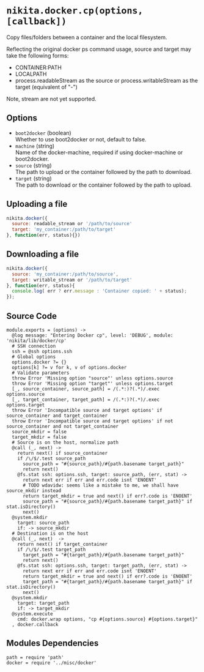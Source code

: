 
# `nikita.docker.cp(options, [callback])`

Copy files/folders between a container and the local filesystem.

Reflecting the original docker ps command usage, source and target may take
the following forms:

* CONTAINER:PATH 
* LOCALPATH
* process.readableStream as the source or process.writableStream as the
  target (equivalent of "-")

Note, stream are not yet supported.

## Options

* `boot2docker` (boolean)   
  Whether to use boot2docker or not, default to false.
* `machine` (string)   
  Name of the docker-machine, required if using docker-machine or boot2docker.
* `source` (string)   
  The path to upload or the container followed by the path to download.
* `target` (string)   
  The path to download or the container followed by the path to upload.

## Uploading a file

```javascript
nikita.docker({
  source: readable_stream or '/path/to/source'
  target: 'my_container:/path/to/target'
}, function(err, status){})
```

## Downloading a file

```javascript
nikita.docker({
  source: 'my_container:/path/to/source',
  target: writable_stream or '/path/to/target'
}, function(err, status){
  console.log( err ? err.message : 'Container copied: ' + status);
});
```

## Source Code

    module.exports = (options) ->
      @log message: "Entering Docker cp", level: 'DEBUG', module: 'nikita/lib/docker/cp'
      # SSH connection
      ssh = @ssh options.ssh
      # Global options
      options.docker ?= {}
      options[k] ?= v for k, v of options.docker
      # Validate parameters
      throw Error 'Missing option "source"' unless options.source
      throw Error 'Missing option "target"' unless options.target
      [_, source_container, source_path] = /(.*:)?(.*)/.exec options.source
      [_, target_container, target_path] = /(.*:)?(.*)/.exec options.target
      throw Error 'Incompatible source and target options' if source_container and target_container
      throw Error 'Incompatible source and target options' if not source_container and not target_container
      source_mkdir = false
      target_mkdir = false
      # Source is on the host, normalize path
      @call (_, next) ->
        return next() if source_container
        if /\/$/.test source_path
          source_path = "#{source_path}/#{path.basename target_path}"
          return next()
        @fs.stat ssh: options.ssh, target: source_path, (err, stat) ->
          return next err if err and err.code isnt 'ENOENT'
          # TODO wdavidw: seems like a mistake to me, we shall have source_mkdir instead
          return target_mkdir = true and next() if err?.code is 'ENOENT'
          source_path = "#{source_path}/#{path.basename target_path}" if stat.isDirectory()
          next()
      @system.mkdir
        target: source_path
        if: -> source_mkdir
      # Destination is on the host
      @call (_, next)  ->
        return next() if target_container
        if /\/$/.test target_path
          target_path = "#{target_path}/#{path.basename target_path}"
          return next()
        @fs.stat ssh: options.ssh, target: target_path, (err, stat) ->
          return next err if err and err.code isnt 'ENOENT'
          return target_mkdir = true and next() if err?.code is 'ENOENT'
          target_path = "#{target_path}/#{path.basename target_path}" if stat.isDirectory()
          next()
      @system.mkdir
        target: target_path
        if: -> target_mkdir
      @system.execute
        cmd: docker.wrap options, "cp #{options.source} #{options.target}"
      , docker.callback

## Modules Dependencies

    path = require 'path'
    docker = require '../misc/docker'
